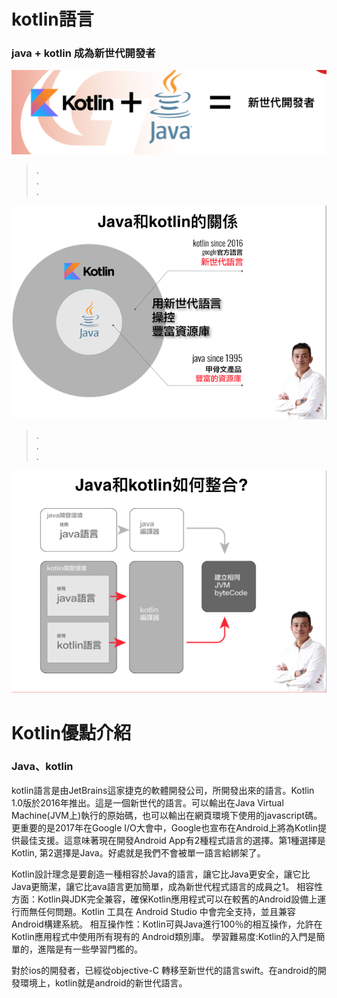 # kotlin語言
### java + kotlin 成為新世代開發者
![新世代開發者](pic1.png)
>  .  
>  .   
>  . 
 

![Java和kotlin的關係](pic2.png)

>  .  
>  .   
>  .


![Java和kotlin如何整合?](pic3.png)

# Kotlin優點介紹
### Java、kotlin
kotlin語言是由JetBrains這家捷克的軟體開發公司，所開發出來的語言。Kotlin 1.0版於2016年推出。這是一個新世代的語言。可以輸出在Java Virtual Machine(JVM上)執行的原始碼，也可以輸出在網頁環境下使用的javascript碼。更重要的是2017年在Google I/O大會中，Google也宣布在Android上將為Kotlin提供最佳支援。這意味著現在開發Android App有2種程式語言的選擇。第1種選擇是Kotlin, 第2選擇是Java。好處就是我們不會被單一語言給綁架了。

Kotlin設計理念是要創造一種相容於Java的語言，讓它比Java更安全，讓它比Java更簡潔，讓它比ava語言更加簡單，成為新世代程式語言的成員之1。
相容性方面：Kotlin與JDK完全兼容，確保Kotlin應用程式可以在較舊的Android設備上運行而無任何問題。Kotlin 工具在 Android Studio 中會完全支持，並且兼容Android構建系統。
相互操作性：Kotlin可與Java進行100％的相互操作，允許在 Kotlin應用程式中使用所有現有的 Android類別庫。
學習難易度:Kotlin的入門是簡單的，進階是有一些學習門檻的。

對於ios的開發者，已經從objective-C 轉移至新世代的語言swift。在android的開發環境上，kotlin就是android的新世代語言。


